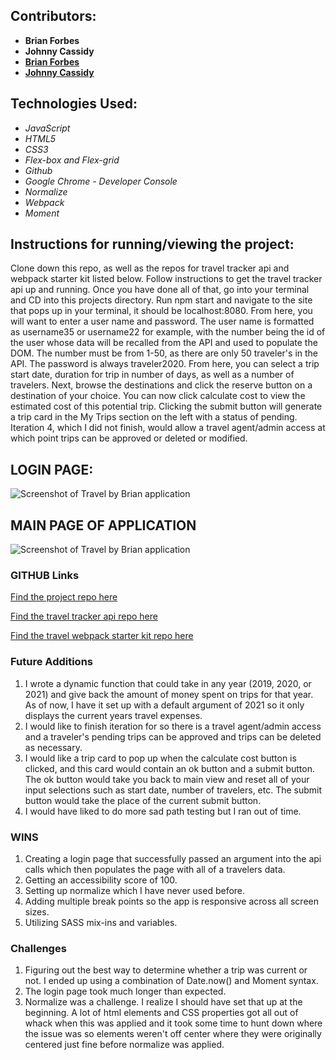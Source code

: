## Contributors:
- **Brian Forbes**
- **Johnny Cassidy**
- [**Brian Forbes**](https://github.com/Codeherder19)
- [**Johnny Cassidy**](https://github.com/pJanks)


## Technologies Used:
- *JavaScript*
- *HTML5*
- *CSS3*
- *Flex-box and Flex-grid*
- *Github*
- *Google Chrome - Developer Console*
- *Normalize*
- *Webpack*
- *Moment*

## Instructions for running/viewing the project:
Clone down this repo, as well as the repos for travel tracker api and webpack starter kit listed below. Follow instructions to get the travel tracker api up and running. Once you have done all of that, go into your terminal and CD into this projects directory. Run npm start and navigate to the site that pops up in your terminal, it should be localhost:8080. From here, you will want to enter a user name and password. The user name is formatted as username35 or username22 for example, with the number being the id of the user whose data will be recalled from the API and used to populate the DOM. The number must be from 1-50, as there are only 50 traveler's in the API. The password is always traveler2020. From here, you can select a trip start date, duration for trip in number of days, as well as a number of travelers. Next, browse the destinations and click the reserve button on a destination of your choice. You can now click calculate cost to view the estimated cost of this potential trip. Clicking the submit button will generate a trip card in the My Trips section on the left with a status of pending. Iteration 4, which I did not finish, would allow a travel agent/admin access at which point trips can be approved or deleted or modified.

## LOGIN PAGE:
![Screenshot of Travel by Brian application](https://i.imgur.com/HIhSUOd.png)

## MAIN PAGE OF APPLICATION
![Screenshot of Travel by Brian application](https://i.imgur.com/5cTAr61.png)

### GITHUB Links
[Find the project repo here](https://github.com/Codeherder19/Brians-Travel-Tracker)

[Find the travel tracker api repo here](https://github.com/turingschool-examples/travel-tracker-api)

[Find the travel webpack starter kit repo here](https://github.com/turingschool-examples/webpack-starter-kit)

### Future Additions
1. I wrote a dynamic function that could take in any year (2019, 2020, or 2021) and give back the amount of money spent on trips for that year. As of now, I have it set up with a default argument of 2021 so it only displays the current years travel expenses.
2. I would like to finish iteration for so there is a travel agent/admin access and a traveler's pending trips can be approved and trips can be deleted as necessary.
3. I would like a trip card to pop up when the calculate cost button is clicked, and this card would contain an ok button and a submit button. The ok button would take you back to main view and reset all of your input selections such as start date, number of travelers, etc. The submit button would take the place of the current submit button.
4. I would have liked to do more sad path testing but I ran out of time.

### WINS
1. Creating a login page that successfully passed an argument into the api calls which then populates the page with all of a travelers data.
2. Getting an accessibility score of 100.
3. Setting up normalize which I have never used before.
4. Adding multiple break points so the app is responsive across all screen sizes.
5. Utilizing SASS mix-ins and variables.

### Challenges
1. Figuring out the best way to determine whether a trip was current or not. I ended up using a combination of Date.now() and Moment syntax.
2. The login page took much longer than expected.
3. Normalize was a challenge. I realize I should have set that up at the beginning. A lot of html elements and CSS properties got all out of whack when this was applied and it took some time to hunt down where the issue was so elements weren't off center where they were originally centered just fine before normalize was applied.
